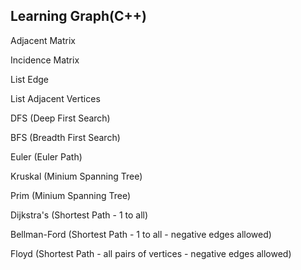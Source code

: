 ## Learning Graph(C++)

Adjacent Matrix

Incidence Matrix

List Edge

List Adjacent Vertices

DFS (Deep First Search)

BFS (Breadth First Search)

Euler (Euler Path)

Kruskal (Minium Spanning Tree)

Prim (Minium Spanning Tree)

Dijkstra's (Shortest Path - 1 to all)

Bellman-Ford (Shortest Path - 1 to all - negative edges allowed)

Floyd (Shortest Path - all pairs of vertices - negative edges allowed)


